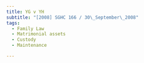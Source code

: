 ```yaml
---
title: YG v YH 
subtitle: "[2008] SGHC 166 / 30\_September\_2008"
tags:
  - Family Law
  - Matrimonial assets
  - Custody
  - Maintenance

---
```


